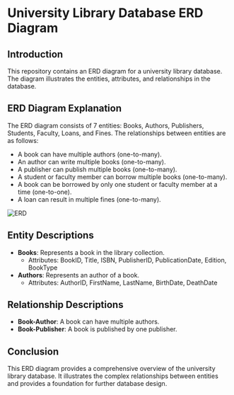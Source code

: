 # University Library Database ERD Diagram

## Introduction
This repository contains an ERD diagram for a university library database. The diagram illustrates the entities, attributes, and relationships in the database.

## ERD Diagram Explanation
The ERD diagram consists of 7 entities: Books, Authors, Publishers, Students, Faculty, Loans, and Fines. The relationships between entities are as follows:

* A book can have multiple authors (one-to-many).
* An author can write multiple books (one-to-many).
* A publisher can publish multiple books (one-to-many).
* A student or faculty member can borrow multiple books (one-to-many).
* A book can be borrowed by only one student or faculty member at a time (one-to-one).
* A loan can result in multiple fines (one-to-many).



![ERD ](https://github.com/user-attachments/assets/421b1751-5dc0-47f1-b7f2-ffb90f034d1d)







## Entity Descriptions
* **Books**: Represents a book in the library collection.
	+ Attributes: BookID, Title, ISBN, PublisherID, PublicationDate, Edition, BookType
* **Authors**: Represents an author of a book.
	+ Attributes: AuthorID, FirstName, LastName, BirthDate, DeathDate

## Relationship Descriptions
* **Book-Author**: A book can have multiple authors.
* **Book-Publisher**: A book is published by one publisher.

## Conclusion
This ERD diagram provides a comprehensive overview of the university library database. It illustrates the complex relationships between entities and provides a foundation for further database design.
